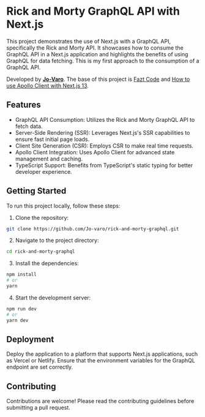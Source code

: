# Rick and Morty GraphQL API with Next.js

This project demonstrates the use of Next.js with a GraphQL API, specifically the Rick and Morty API. It showcases how to consume the GraphQL API in a Next.js application and highlights the benefits of using GraphQL for data fetching. This is my first approach to the consumption of a GraphQL API.

Developed by **[Jo-Varo](https://github.com/Jo-varo)**. The base of this project is [Fazt Code](https://www.youtube.com/watch?v=nhvmCldV0HU) and [How to use Apollo Client with Next.js 13](https://www.apollographql.com/blog/how-to-use-apollo-client-with-next-js-13).

## Features
- GraphQL API Consumption: Utilizes the Rick and Morty GraphQL API to fetch data.
- Server-Side Rendering (SSR): Leverages Next.js's SSR capabilities to ensure fast initial page loads.
- Client Site Generation (CSR): Employs   CSR to make real time requests.
- Apollo Client Integration: Uses Apollo Client for advanced state management and caching.
- TypeScript Support: Benefits from TypeScript's static typing for better developer experience.

## Getting Started
To run this project locally, follow these steps:

1. Clone the repository:
```bash
git clone https://github.com/Jo-varo/rick-and-morty-graphql.git
```
2. Navigate to the project directory:
```bash
cd rick-and-morty-graphql
```
3. Install the dependencies:
```bash
npm install
# or
yarn
```

4. Start the development server:
```bash
npm run dev
# or
yarn dev
```

## Deployment
Deploy the application to a platform that supports Next.js applications, such as Vercel or Netlify. Ensure that the environment variables for the GraphQL endpoint are set correctly.

## Contributing
Contributions are welcome! Please read the contributing guidelines before submitting a pull request.